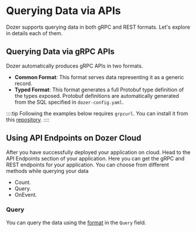 # Querying Data via APIs

Dozer supports querying data in both gRPC and REST formats. Let's explore in details each of them.

## Querying Data via gRPC APIs

Dozer automatically produces gRPC APIs in two formats.

* **Common Format**: This format serves data representing it as a generic record.
* **Typed Format**: This format generates a full Protobuf type definition of the types exposed. Protobuf definitions are automatically generated from the SQL specified in `dozer-config.yaml`.

::::tip
Following the examples below requires `grpcurl`. You can install it  from this [repository](https://github.com/fullstorydev/grpcurl).
::::


## Using API Endpoints on Dozer Cloud

After you have successfully deployed your application on cloud. Head to the API Endpoints section of your application. Here you can get the gRPC and REST endpoints for your application.
You can choose from different methods while querying your data
* Count.
* Query.
* OnEvent.

### Query

You can query the data using the [format](../../accessing-data.md) in the `Query` field.